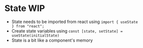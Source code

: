 # State WIP

- State needs to be imported from react using <code>import { useState } from "react";</code>
- Create state variables using <code>const [state, setState] = useState(initialState)</code>
- State is a bit like a component's memory
